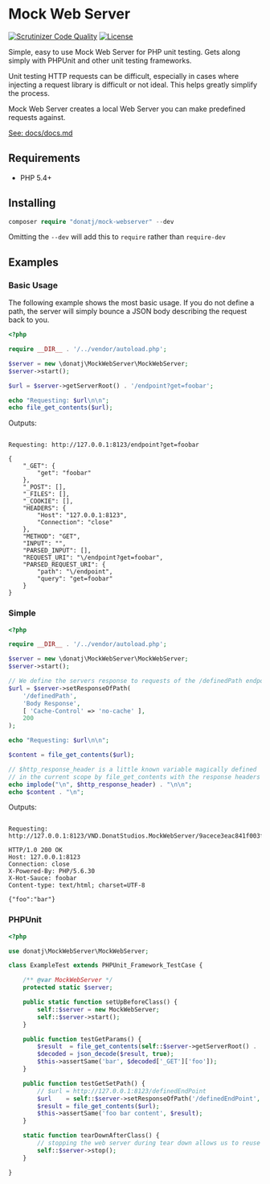 # Mock Web Server

[![Scrutinizer Code Quality](https://scrutinizer-ci.com/g/donatj/mock-webserver/badges/quality-score.png?b=master)](https://scrutinizer-ci.com/g/donatj/mock-webserver/?branch=master)
[![License](https://poser.pugx.org/donatj/mock-webserver/license)](https://packagist.org/packages/donatj/mock-webserver)

Simple, easy to use Mock Web Server for PHP unit testing. Gets along simply with PHPUnit and other unit testing frameworks.

Unit testing HTTP requests can be difficult, especially in cases where injecting a request library is difficult or not ideal. This helps greatly simplify the process.

Mock Web Server creates a local Web Server you can make predefined requests against.


[See: docs/docs.md](docs/docs.md)



## Requirements

- PHP 5.4+

## Installing

```php
composer require "donatj/mock-webserver" --dev
```

Omitting the `--dev` will add this to `require` rather than `require-dev`

## Examples

### Basic Usage

The following example shows the most basic usage. If you do not define a path, the server will simply bounce a JSON body describing the request back to you.

```php
<?php

require __DIR__ . '/../vendor/autoload.php';

$server = new \donatj\MockWebServer\MockWebServer;
$server->start();

$url = $server->getServerRoot() . '/endpoint?get=foobar';

echo "Requesting: $url\n\n";
echo file_get_contents($url);
```

Outputs:

```

Requesting: http://127.0.0.1:8123/endpoint?get=foobar

{
    "_GET": {
        "get": "foobar"
    },
    "_POST": [],
    "_FILES": [],
    "_COOKIE": [],
    "HEADERS": {
        "Host": "127.0.0.1:8123",
        "Connection": "close"
    },
    "METHOD": "GET",
    "INPUT": "",
    "PARSED_INPUT": [],
    "REQUEST_URI": "\/endpoint?get=foobar",
    "PARSED_REQUEST_URI": {
        "path": "\/endpoint",
        "query": "get=foobar"
    }
}
```

### Simple

```php
<?php

require __DIR__ . '/../vendor/autoload.php';

$server = new \donatj\MockWebServer\MockWebServer;
$server->start();

// We define the servers response to requests of the /definedPath endpoint
$url = $server->setResponseOfPath(
	'/definedPath',
	'Body Response',
	[ 'Cache-Control' => 'no-cache' ],
	200
);

echo "Requesting: $url\n\n";

$content = file_get_contents($url);

// $http_response_header is a little known variable magically defined
// in the current scope by file_get_contents with the response headers
echo implode("\n", $http_response_header) . "\n\n";
echo $content . "\n";
```

Outputs:

```

Requesting: http://127.0.0.1:8123/VND.DonatStudios.MockWebServer/9acece3eac841f003f4258e0e00445ed

HTTP/1.0 200 OK
Host: 127.0.0.1:8123
Connection: close
X-Powered-By: PHP/5.6.30
X-Hot-Sauce: foobar
Content-type: text/html; charset=UTF-8

{"foo":"bar"}
```

### PHPUnit

```php
<?php

use donatj\MockWebServer\MockWebServer;

class ExampleTest extends PHPUnit_Framework_TestCase {

	/** @var MockWebServer */
	protected static $server;

	public static function setUpBeforeClass() {
		self::$server = new MockWebServer;
		self::$server->start();
	}

	public function testGetParams() {
		$result  = file_get_contents(self::$server->getServerRoot() . '/autoEndpoint?foo=bar');
		$decoded = json_decode($result, true);
		$this->assertSame('bar', $decoded['_GET']['foo']);
	}

	public function testGetSetPath() {
		// $url = http://127.0.0.1:8123/definedEndPoint
		$url    = self::$server->setResponseOfPath('/definedEndPoint', 'foo bar content');
		$result = file_get_contents($url);
		$this->assertSame('foo bar content', $result);
	}

	static function tearDownAfterClass() {
		// stopping the web server during tear down allows us to reuse the port for later tests
		self::$server->stop();
	}

}
```